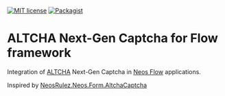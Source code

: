 [![MIT license](http://img.shields.io/badge/license-MIT-brightgreen.svg)](http://opensource.org/licenses/MIT)
[![Packagist](https://img.shields.io/packagist/v/networkteam/flow-altcha.svg)](https://packagist.org/packages/networkteam/flow-altcha)

# ALTCHA Next-Gen Captcha for Flow framework

Integration of [ALTCHA](https://altcha.org/) Next-Gen Captcha in [Neos Flow](https://flowframework.readthedocs.io) applications.

Inspired by [NeosRulez.Neos.Form.AltchaCaptcha](https://github.com/patriceckhart/NeosRulez.Neos.Form.AltchaCaptcha)